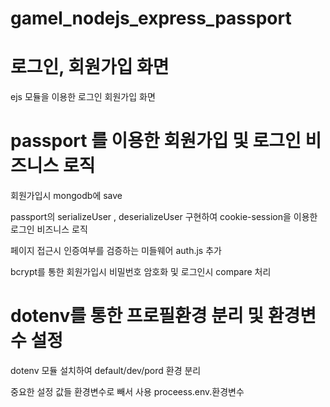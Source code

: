 ﻿# gamel_nodejs_express_passport
# 로그인, 회원가입 화면
  ejs 모듈을 이용한 로그인 회원가입 화면
# passport 를 이용한 회원가입 및 로그인 비즈니스 로직
  회원가입시 mongodb에 save

  passport의 serializeUser , deserializeUser 구현하여 cookie-session을 이용한 로그인 비즈니스 로직
  
  페이지 접근시 인증여부를 검증하는 미들웨어 auth.js 추가

  bcrypt를 통한 회원가입시 비밀번호 암호화 및 로그인시 compare 처리
# dotenv를 통한 프로필환경 분리 및 환경변수 설정
  dotenv 모듈 설치하여 default/dev/pord 환경 분리

  중요한 설정 값들 환경변수로 빼서 사용 proceess.env.환경변수
    
  
